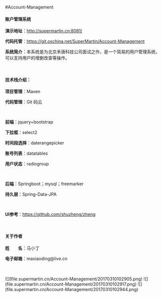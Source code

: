 #Account-Management

<p><h4>账户管理系统 </h4></p>
<p><b>演示地址</b>：<a href="http://supermartin.cn:8081/" target="_blank">http://supermartin.cn:8081/</a></p>
<p><b>代码托管</b>：<a href="https://git.oschina.net/SuperMartin/Account-Management" target="_blank">https://git.oschina.net/SuperMartin/Account-Management</a></p>
<p><b>系统简介</b>：本系统是为北京禾唐科技公司面试之作，是一个简易的用户管理系统，可以支持用户的增删改查等操作。</p>
<br/>
<p><h4>技术栈介绍：</h4></p>
<p><b>项目管理</b>：Maven </p>
<p><b>代码管理</b>：Git 码云 </p>
<br />
<p><b>前端</b>：jquery+bootstrap</p>
<p><b>下拉框</b>：select2</p>
<p><b>时间段选择</b>：daterangepicker</p>
<p><b>账号列表</b>：datatables</p>
<p><b>用户状态</b>：radiogroup</p>
<br />
<p><b>后端</b>：Springboot；mysql；freemarker</p>
<p><b>持久层</b>：Spring-Data-JPA</p>
<br />
<p><b>UI参考</b>：<a href="https://github.com/shuzheng/zheng" target="_blank">https://github.com/shuzheng/zheng</a></p>
<br/>
<p><h4>关于作者</h4></p>
<p><b>姓　　名</b>：马小丁</p>
<p><b>电子邮箱</b>：maxiaoding@live.cn</p>
<br/>
<br/>
![](file.supermartin.cn/Account-Management/20170310102905.png)
![](file.supermartin.cn/Account-Management/20170310102917.png)
![](file.supermartin.cn/Account-Management/20170310102944.png)
